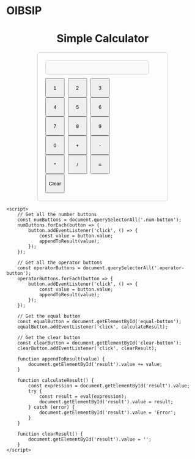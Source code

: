 # OIBSIP






















<!DOCTYPE html>
<html>
<head>
    <title>Simple Calculator</title>
    <style>
        .container {
            max-width: 300px;
            margin: 0 auto;
            padding: 20px;
            border: 1px solid #ccc;
            border-radius: 5px;
        }
        input[type="text"] {
            width: 90%;
            margin-bottom: 10px;
            padding: 10px;
        }
        input[type="button"] {
            width: 50px;
            height: 50px;
            margin-right: 5px;
        }
        #result {
            font-weight: bold;
            text-align: right;
            padding: 10px;
            border: 1px solid #ccc;
            border-radius: 5px;
            background-color: #f9f9f9;
        }
    </style>
</head>
<body>
    <h1 align="center">Simple Calculator</h1>
    <div class="container">
        <input type="text" id="result" readonly>
        <input type="button" value="1" class="num-button">
        <input type="button" value="2" class="num-button">
        <input type="button" value="3" class="num-button">
        <br>
        <input type="button" value="4" class="num-button">
        <input type="button" value="5" class="num-button">
        <input type="button" value="6" class="num-button">
        <br>
        <input type="button" value="7" class="num-button">
        <input type="button" value="8" class="num-button">
        <input type="button" value="9" class="num-button">
        <br>
        <input type="button" value="0" class="num-button">
        <input type="button" value="+" class="operator-button">
        <input type="button" value="-" class="operator-button">
        <br>
        <input type="button" value="*" class="operator-button">
        <input type="button" value="/" class="operator-button">
        <input type="button" value="=" id="equal-button">
        <br>
        <input type="button" value="Clear" id="clear-button">
    </div>

    <script>
        // Get all the number buttons
        const numButtons = document.querySelectorAll('.num-button');
        numButtons.forEach(button => {
            button.addEventListener('click', () => {
                const value = button.value;
                appendToResult(value);
            });
        });

        // Get all the operator buttons
        const operatorButtons = document.querySelectorAll('.operator-button');
        operatorButtons.forEach(button => {
            button.addEventListener('click', () => {
                const value = button.value;
                appendToResult(value);
            });
        });

        // Get the equal button
        const equalButton = document.getElementById('equal-button');
        equalButton.addEventListener('click', calculateResult);

        // Get the clear button
        const clearButton = document.getElementById('clear-button');
        clearButton.addEventListener('click', clearResult);

        function appendToResult(value) {
            document.getElementById('result').value += value;
        }

        function calculateResult() {
            const expression = document.getElementById('result').value;
            try {
                const result = eval(expression);
                document.getElementById('result').value = result;
            } catch (error) {
                document.getElementById('result').value = 'Error';
            }
        }

        function clearResult() {
            document.getElementById('result').value = '';
        }
    </script>
</body>
</html>
